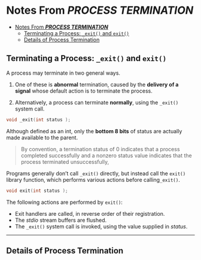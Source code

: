 # Notes From ***PROCESS TERMINATION***

- [Notes From ***PROCESS TERMINATION***](#notes-from-process-termination)
  - [Terminating a Process: `_exit()` and `exit()`](#terminating-a-process-_exit-and-exit)
  - [Details of Process Termination](#details-of-process-termination)

## Terminating a Process: `_exit()` and `exit()`

A process may terminate in two general ways.

1. One of these is **abnormal** termination, caused by the **delivery of a signal** whose default action is to terminate the process.

2. Alternatively, a process can terminate **normally**, using the `_exit()` system call.

```c
void _exit(int status );
```

Although defined as an int, only the **bottom 8 bits** of status are actually made available to the parent.
> By convention, a termination status of 0 indicates that a process completed successfully and a nonzero status value indicates that the process terminated unsuccessfully,


Programs generally don’t call `_exit()` directly, but instead call the `exit()` library function, which performs various actions before calling`_exit()`. 

```c
void exit(int status );
```

The following actions are performed by `exit()`:

- Exit handlers are called, in reverse order of their registration.
- The *stdio* stream buffers are flushed.
- The `_exit()` system call is invoked, using the value supplied in *status*.

---

## Details of Process Termination
